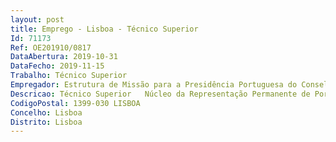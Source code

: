 ```yaml
--- 
layout: post
title: Emprego - Lisboa - Técnico Superior
Id: 71173
Ref: OE201910/0817
DataAbertura: 2019-10-31
DataFecho: 2019-11-15
Trabalho: Técnico Superior
Empregador: Estrutura de Missão para a Presidência Portuguesa do Conselho da União Europeia em 2021
Descricao: Técnico Superior   Núcleo da Representação Permanente de Portugal junto da União Europeia (REPER) da Unidade de Coordenação e Acompanhamento Técnico Diplomático da PPUE 2021, em BruxelasLocal de Trabalho  Instalações afetas ao Núcleo da Representação Permanente de Portugal junto da União Europeia (REPER) da Unidade de Coordenação e Acompanhamento Técnico Diplomático da PPUE 2021, sitas em BruxelasApoio especializado à preparação e exercício da Presidência Portuguesa do Conselho da União Europeia em 2021, designadamente    No apoio às atividades de coordenação e acompanhamento técnico e diplomático de assuntos europeus, contribuindo para assegurar a devida articulação com as instituições e organismos europeus, demais Estados membros da União Europeia e outros interlocutores relevantes   Na redação de documentos de enquadramento, de informação, de síntese e relatórios de reuniões   No apoio à organização de iniciativas de diversa índole, incluindo de eventos de carácter político diplomático e cultural   No apoio à preparação e organização de visitas, encontros e reuniões, quer em termos substantivos quer logísticos   No acompanhamento de ações de comunicação   Na participação em quaisquer outras ações e iniciativas inerentes à organização, condução e balanço da Presidência Portuguesa do Conselho da União Europeia em 2021.
CodigoPostal: 1399-030 LISBOA
Concelho: Lisboa
Distrito: Lisboa
--- 
```

